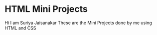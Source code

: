 # HTML Mini Projects
Hi I am Suriya Jaisanakar
These are the Mini Projects done by me using HTML and CSS 
